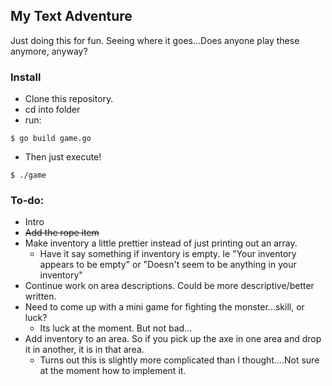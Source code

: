 ## My Text Adventure

Just doing this for fun. Seeing where it goes...Does anyone play these anymore, anyway?

### Install

- Clone this repository.
- cd into folder
- run: 

```shell
$ go build game.go
```
- Then just execute!

```shell
$ ./game
```

### To-do:

- Intro
- ~~Add the rope item~~
- Make inventory a little prettier instead of just printing out an array. 
  - Have it say something if inventory is empty. Ie "Your inventory appears to be empty" or "Doesn't seem to be anything in your inventory"
- Continue work on area descriptions. Could be more descriptive/better written.
- Need to come up with a mini game for fighting the monster...skill, or luck?
  - Its luck at the moment. But not bad...
- Add inventory to an area. So if you pick up the axe in one area and drop it in another, it is in that area. 
  - Turns out this is slightly more complicated than I thought....Not sure at the moment how to implement it.
